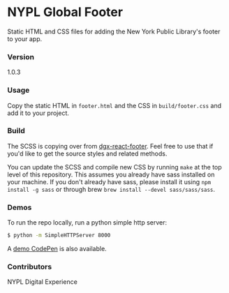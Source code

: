# NYPL Global Footer

Static HTML and CSS files for adding the New York Public Library's footer to your app.

### Version
1.0.3

### Usage
Copy the static HTML in `footer.html` and the CSS in `build/footer.css` and add it to your project.

### Build
The SCSS is copying over from [dgx-react-footer](https://bitbucket.org/NYPL/dgx-react-footer/src/master/). Feel free to use that if you'd like to get the source styles and related methods.

You can update the SCSS and compile new CSS by running `make` at the top level of this repository. This assumes you already have sass installed on your machine. If you don't already have sass, please install it using `npm install -g sass` or through brew `brew install --devel sass/sass/sass`.

### Demos
To run the repo locally, run a python simple http server:
```sh
$ python -m SimpleHTTPServer 8000
```

A [demo CodePen](https://codepen.io/edwinguzman/pen/pKoWxq) is also available.

### Contributors
NYPL Digital Experience
